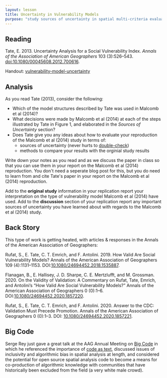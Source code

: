 ```yaml
---
layout: lesson
title: Uncertainty in Vulnerability Models
purpose: "study sources of uncertainty in spatial multi-criteria evaluation models"
---
```


## Reading

Tate, E. 2013. Uncertainty Analysis for a Social Vulnerability Index. *Annals of the Association of American Geographers* 103 (3):526–543. [doi:10.1080/00045608.2012.700616](http://www.tandfonline.com/doi/full/10.1080/00045608.2012.700616).

Handout: [vulnerability-model-uncertainty](assets/vulnerability-model-uncertainty.pdf)

## Analysis

As you read Tate (2013), consider the following:

- Which of the model structures described by Tate was used in Malcomb et al (2014)?
- What decisions were made by Malcomb et al (2014) at each of the steps illustrated by Tate in Figure 1, and elaborated in the *Sources of Uncertainty* section?
- Does Tate give you any ideas about how to evaluate your reproduction of the Malcomb et al (2014) study in terms of:
  - sources of uncertainty (never hurts to [double-check](https://youtu.be/tj7RlQdF25A))
  - methods to compare your results with the orginial study results

Write down your notes as you read and as we discuss the paper in class so that you can use them in your report on the Malcomb et al (2014) reproduction. You don't need a seperate blog post for this, but you do need to learn from and cite Tate's paper in your report on the Malcomb et al (2014) reproduction.

Add to the **original study** information in your replication report your interpretation on the type of vulnerability model Malcomb et al (2014) have used. Add to the **discussion** section of your replication report any important sources of uncertainty you have learned about with regards to the Malcomb et al (2014) study.

## Back Story

This type of work is getting heated, with articles & responses in the Annals of the American Association of Geographers: 

Rufat, S., E. Tate, C. T. Emrich, and F. Antolini. 2019. How Valid Are Social Vulnerability Models? Annals of the American Association of Geographers 109 (4):1131–1153. DOI:[10.1080/24694452.2018.1535887](https://doi.org/10.1080/24694452.2018.1535887).

Flanagan, B., E. Hallisey, J. D. Sharpe, C. E. Mertzlufft, and M. Grossman. 2020. On the Validity of Validation: A Commentary on Rufat, Tate, Emrich, and Antolini’s “How Valid Are Social Vulnerability Models?” Annals of the American Association of Geographers 0 (0):1–6. DOI:[10.1080/24694452.2020.1857220](https://doi.org/10.1080/24694452.2020.1857220).

Rufat, S., E. Tate, C. T. Emrich, and F. Antolini. 2020. Answer to the CDC: Validation Must Precede Promotion. Annals of the American Association of Geographers 0 (0):1–3. DOI: [10.1080/24694452.2020.1857221](https://doi.org/10.1080/24694452.2020.1857221).

## Big Code

Serge Rey just gave a great talk at the AAG Annual Meeting on [Big Code](https://aag.secure-abstracts.com/AAG%20Annual%20Meeting%202021/sessions-gallery/27052) in which he referenced the importance of [code as text](02b_showmethecode.md), discussed issues of inclusivity and algorithmic bias in spatial analysis at length, and considered the potential for open source spatial analysis code to become a means for co-production of algorithmic knowledge with communities that have historically been excluded from the field (a very white male crowd).
